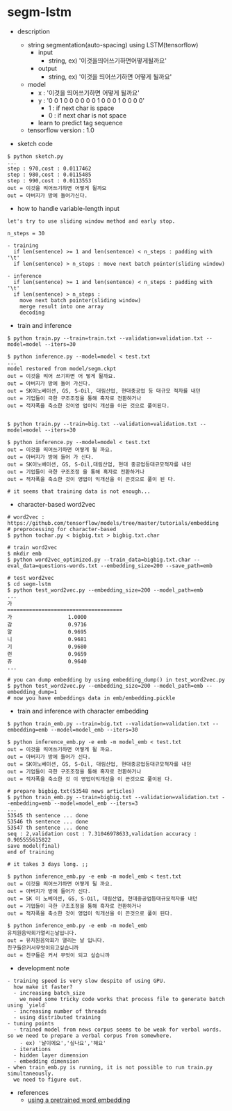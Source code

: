 segm-lstm
===

- description
  - string segmentation(auto-spacing) using LSTM(tensorflow)
    - input
      - string, ex) '이것을띄어쓰기하면어떻게될까요'
    - output
      - string, ex) '이것을 띄어쓰기하면 어떻게 될까요' 
  - model
    - x : '이것을 띄어쓰기하면 어떻게 될까요'
	- y : '0 0 1 0 0 0 0 0 0 1 0 0 0 1 0 0 0 0'
	  - 1 : if next char is space
	  - 0 : if next char is not space
    - learn to predict tag sequence
  - tensorflow version : 1.0

- sketch code
```shell
$ python sketch.py
...
step : 970,cost : 0.0117462
step : 980,cost : 0.0115485
step : 990,cost : 0.0113553
out = 이것을 띄어쓰기하면 어떻게 될까요
out = 아버지가 방에 들어가신다.
```

- how to handle variable-length input
```protosame
let's try to use sliding window method and early stop.

n_steps = 30

- training
  if len(sentence) >= 1 and len(sentence) < n_steps : padding with '\t'
  if len(sentence) > n_steps : move next batch pointer(sliding window)

- inference
  if len(sentence) >= 1 and len(sentence) < n_steps : padding with '\t'
  if len(sentence) > n_steps : 
    move next batch pointer(sliding window)
	merge result into one array
	decoding
```

- train and inference
```shell
$ python train.py --train=train.txt --validation=validation.txt --model=model --iters=30

$ python inference.py --model=model < test.txt
...
model restored from model/segm.ckpt
out = 이것을 띄어 쓰기하면 어 떻게 될까요.
out = 아버지가 방에 들어 가신다.
out = SK이노베이션, GS, S-Oil, 대림산업, 현대중공업 등 대규모 적자를 내던
out = 기업들이 극한 구조조정을 통해 흑자로 전환하거나
out = 적자폭을 축소한 것이영 업이익 개선을 이끈 것으로 풀이된다.


$ python train.py --train=big.txt --validation=validation.txt --model=model --iters=30

$ python inference.py --model=model < test.txt
out = 이것을 띄어쓰기하면 어떻게 될 까요.
out = 아버지가 방에 들어 가 신다.
out = SK이노베이션, GS, S-Oil,대림산업, 현대 중공업등대규모적자를 내던
out = 기업들이 극한 구조조정 을 통해 흑자로 전환하거나
out = 적자폭을 축소한 것이 영업이 익개선을 이 끈것으로 풀이 된 다.

# it seems that training data is not enough...
```

- character-based word2vec
```shell
# word2vec : https://github.com/tensorflow/models/tree/master/tutorials/embedding
# preprocessing for character-based
$ python tochar.py < bigbig.txt > bigbig.txt.char

# train word2vec
$ mkdir emb
$ python word2vec_optimized.py --train_data=bigbig.txt.char --eval_data=questions-words.txt --embedding_size=200 --save_path=emb

# test word2vec
$ cd segm-lstm
$ python test_word2vec.py --embedding_size=200 --model_path=emb
...
가
=====================================
가                  1.0000
감                  0.9716
알                  0.9695
니                  0.9681
기                  0.9680
런                  0.9659
쥬                  0.9640
...

# you can dump embedding by using embedding_dump() in test_word2vec.py
$ python test_word2vec.py --embedding_size=200 --model_path=emb --embedding_dump=1
# now you have embeddings data in emb/embedding.pickle

```

- train and inference with character embedding
```shell
$ python train_emb.py --train=big.txt --validation=validation.txt --embedding=emb --model=model_emb --iters=30

$ python inference_emb.py -e emb -m model_emb < test.txt
out = 이것을 띄어쓰기하면 어떻게 될 까요.
out = 아버지가 방에 들어가 신다.
out = SK이노베이션, GS, S-Oil, 대림산업, 현대중공업등대규모적자를 내던
out = 기업들이 극한 구조조정을 통해 흑자로 전환하거나
out = 적자폭을 축소한 것 이 영업이익개선을 이 끈것으로 풀이된 다.

# prepare bigbig.txt(53548 news articles)
$ python train_emb.py --train=bigbig.txt --validation=validation.txt --embedding=emb --model=model_emb --iters=3
...
53545 th sentence ... done
53546 th sentence ... done
53547 th sentence ... done
seq : 2,validation cost : 7.31046978633,validation accuracy : 0.905555615822
save model(final)
end of training

# it takes 3 days long. ;;

$ python inference_emb.py -e emb -m model_emb < test.txt
out = 이것을 띄어쓰기하면 어떻게 될 까요.
out = 아버지가 방에 들어가 신다.
out = SK 이 노베이션, GS, S-Oil, 대림산업, 현대중공업등대규모적자를 내던
out = 기업들이 극한 구조조정을 통해 흑자로 전환하거나
out = 적자폭을 축소한 것이 영업이 익개선을 이 끈것으로 풀이 된다.

$ python inference_emb.py -e emb -m model_emb
유치원음악회가열리는날입니다.
out = 유치원음악회가 열리는 날 입니다.
친구들은커서무엇이되고싶습니까
out = 친구들은 커서 무엇이 되고 싶습니까
```

- development note
```protosame
- training speed is very slow despite of using GPU. 
  how make it faster?
  - increasing batch_size
    we need some tricky code works that process file to generate batch using `yield`
  - increasing number of threads
  - using distributed training
- tuning points
  - trained model from news corpus seems to be weak for verbal words. so we need to prepare a verbal corpus from somewhere.
    - ex) '날이에요','싶나요','해요'
  - iterations
  - hidden layer dimension
  - embedding dimension
- when train_emb.py is running, it is not possible to run train.py simultaneously.
  we need to figure out.
```

- references
  - [using a pretrained word embedding](https://codedump.io/share/GsajBJMQJ50P/1/using-a-pre-trained-word-embedding-word2vec-or-glove-in-tensorflow)
